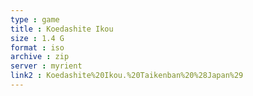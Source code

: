 ```yaml
---
type : game
title : Koedashite Ikou
size : 1.4 G
format : iso
archive : zip
server : myrient
link2 : Koedashite%20Ikou.%20Taikenban%20%28Japan%29
---
```

